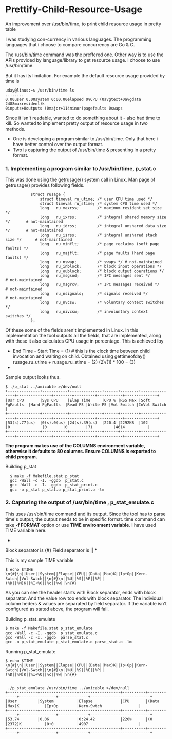 # Prettify-Child-Resource-Usage
An improvement over /usr/bin/time, to print child resource usage in pretty table

I was studying con-currency in various languages. The programming languages that i choose to compare concurrency are Go & C. 

The [/usr/bin/time](http://www.tutorialspoint.com/unix_commands/time.htm) command was the preffered one. Other way is to use the APIs provided by language/library to get resource usage. I choose to use /usr/bin/time.

But it has its limitation. For example the default resource usage provided by time is

```
uday@linus:~$ /usr/bin/time ls
........
0.00user 0.00system 0:00.00elapsed 0%CPU (0avgtext+0avgdata 2488maxresident)k
0inputs+0outputs (0major+114minor)pagefaults 0swaps
```

Since it isn't readable, wanted to do something about it - also had time to kill. So wanted to implement pretty output of resource usage in two methods.

- One is developing a program similar to /usr/bin/time. Only that here i have better control over the output format. 
- Two is capturing the output of /usr/bin/time & presenting in a pretty format.

### 1. Implementing a program similar to /usr/bin/time, p_stat.c

  This was done using the [getrusage()](http://man7.org/linux/man-pages/man2/getrusage.2.html) system call in Linux. Man page of getrusage() provides following fields.

```
           struct rusage {
               struct timeval ru_utime; /* user CPU time used */
               struct timeval ru_stime; /* system CPU time used */
               long   ru_maxrss;        /* maximum resident set size */
               long   ru_ixrss;         /* integral shared memory size */       # not-maintained
               long   ru_idrss;         /* integral unshared data size */       # not-maintained
               long   ru_isrss;         /* integral unshared stack size */      # not-maintained
               long   ru_minflt;        /* page reclaims (soft page faults) */
               long   ru_majflt;        /* page faults (hard page faults) */
               long   ru_nswap;         /* swaps */ # not-maintained
               long   ru_inblock;       /* block input operations */
               long   ru_oublock;       /* block output operations */
               long   ru_msgsnd;        /* IPC messages sent */                 # not-maintained
               long   ru_msgrcv;        /* IPC messages received */             # not-maintained
               long   ru_nsignals;      /* signals received */                  # not-maintained
               long   ru_nvcsw;         /* voluntary context switches */
               long   ru_nivcsw;        /* involuntary context switches */
           };
```
  Of these some of the fields aren't implemented in Linux. In this implementation the tool outputs all the fields, that are implemented, along with these it also calculates CPU usage in percentage. This is achieved lby 

*
    End Time - Start Time = (1) # this is the clock time between child invocation and waiting on child. Obtained using gettimeofday()
    rusage.ru_utime + rusage.ru_stime = (2)
    (2)/(1) * 100 = (3)
*

Sample output looks thus.

```
$ ./p_stat ../amicable >/dev/null
+--------------+-----------+--------------+------+--------+---------------+---------------+--------+---------+-----------+--------------+
|Usr CPU       |Sys CPU    |Elap Time     |CPU % |RSS Max |Soft PgFaults  |Hard PgFaults  |Read FS |Write FS |Vol Switch |InVol Switch  |
+--------------+-----------+--------------+------+--------+---------------+---------------+--------+---------+-----------+--------------+
|53(s).77(us)  |0(s).0(us) |24(s).39(us)  |220.4 |2292KB  |102            |0              |0       |0        |71         |4614          |
+--------------+-----------+--------------+------+--------+---------------+---------------+--------+---------+-----------+--------------+

```
**The program makes use of the COLUMNS  environment variable, otherwise it defaults to 80 columns. Ensure COLUMNS is exported to child program.**

Building p_stat
```
  $ make -f Makefile.stat p_stat
  gcc -Wall -c -I. -ggdb  p_stat.c
  gcc -Wall -c -I. -ggdb  p_stat_print.c
  gcc -o p_stat p_stat.o p_stat_print.o -lm
```

### 2. Capturing the output of /usr/bin/time , p_stat_emulate.c

This uses /usr/bin/time command and its output. Since the tool has to parse time's output, the output needs to be in specific format. time command can take **-f FORMAT** option or use **TIME environment variable**. I have used TIME variable here.

*
Block separator is {#}
Field separator is ||
*

This is my sample TIME variable

```
$ echo $TIME
\n{#}\n||User||System||Elapse||CPU||(Data||Max)K||Ip+Op||Kern-Swtch||Vol-Swtch||\n{#}\n||%U||%S||%E||%P||(%D||%M)K||%I+%O||%c||%w||\n{#}
```

As you can see the header starts with Block separator, ends with block separator. And the value row too ends with block separator. The individual column heders & values are separated by field separator. If the variable isn't configured as stated above, the program will fail.

Building p_stat_emulate
```
$ make -f Makefile.stat p_stat_emulate
gcc -Wall -c -I. -ggdb  p_stat_emulate.c
gcc -Wall -c -I. -ggdb  parse_stat.c
gcc -o p_stat_emulate p_stat_emulate.o parse_stat.o -lm
```

Running p_stat_emulate
```
$ echo $TIME
\n{#}\n||User||System||Elapse||CPU||(Data||Max)K||Ip+Op||Kern-Swtch||Vol-Swtch||\n{#}\n||%U||%S||%E||%P||(%D||%M)K||%I+%O||%c||%w||\n{#}


 ./p_stat_emulate /usr/bin/time ../amicable >/dev/null
+-------------+----------------+------------------+----------+-------------+----------------+-------------+--------------------------+
|User         |System          |Elapse            |CPU       |(Data        |Max)K           |Ip+Op        |Kern-Swtch                |
+-------------+----------------+------------------+----------+-------------+----------------+-------------+--------------------------+
|53.74        |0.06            |0:24.42           |220%      |(0           |2372)K          |0+0          |4907                      |
+-------------+----------------+------------------+----------+-------------+----------------+-------------+--------------------------+

```
